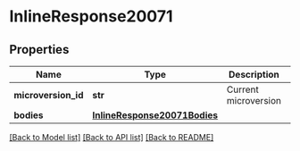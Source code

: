 # InlineResponse20071

## Properties
Name | Type | Description | Notes
------------ | ------------- | ------------- | -------------
**microversion_id** | **str** | Current microversion | [optional] 
**bodies** | [**InlineResponse20071Bodies**](InlineResponse20071Bodies.md) |  | [optional] 

[[Back to Model list]](../README.md#documentation-for-models) [[Back to API list]](../README.md#documentation-for-api-endpoints) [[Back to README]](../README.md)


